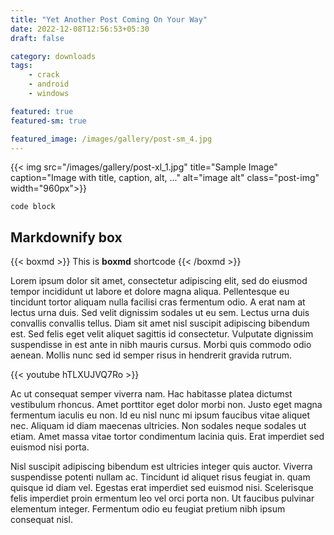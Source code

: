 ```yaml
---
title: "Yet Another Post Coming On Your Way"
date: 2022-12-08T12:56:53+05:30
draft: false

category: downloads
tags: 
    - crack
    - android
    - windows

featured: true
featured-sm: true

featured_image: /images/gallery/post-sm_4.jpg
---
```


{{< img src="/images/gallery/post-xl_1.jpg" title="Sample Image" caption="Image with title, caption, alt, ..." alt="image alt" class="post-img"  width="960px">}}

`code block`

## Markdownify box

{{< boxmd >}}
This is **boxmd** shortcode
{{< /boxmd >}}

Lorem ipsum dolor sit amet, consectetur adipiscing elit, sed do eiusmod tempor incididunt ut labore et dolore magna aliqua. Pellentesque eu tincidunt tortor aliquam nulla facilisi cras fermentum odio. A erat nam at lectus urna duis. Sed velit dignissim sodales ut eu sem. Lectus urna duis convallis convallis tellus. Diam sit amet nisl suscipit adipiscing bibendum est. Sed felis eget velit aliquet sagittis id consectetur. Vulputate dignissim suspendisse in est ante in nibh mauris cursus. Morbi quis commodo odio aenean. Mollis nunc sed id semper risus in hendrerit gravida rutrum. 

{{< youtube hTLXUJVQ7Ro >}}

Ac ut consequat semper viverra nam. Hac habitasse platea dictumst vestibulum rhoncus. Amet porttitor eget dolor morbi non. Justo eget magna fermentum iaculis eu non. Id eu nisl nunc mi ipsum faucibus vitae aliquet nec. Aliquam id diam maecenas ultricies. Non sodales neque sodales ut etiam. Amet massa vitae tortor condimentum lacinia quis. Erat imperdiet sed euismod nisi porta. 

Nisl suscipit adipiscing bibendum est ultricies integer quis auctor. Viverra suspendisse potenti nullam ac. Tincidunt id aliquet risus feugiat in.  quam quisque id diam vel. Egestas erat imperdiet sed euismod nisi. Scelerisque felis imperdiet proin ermentum leo vel orci porta non. Ut faucibus pulvinar elementum integer. Fermentum odio eu feugiat pretium nibh ipsum consequat nisl.
